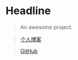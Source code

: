 # Headline

> An awesome project.

> [个人博客](https://blog.csdn.net/m0_37965018)

> [GitHub](https://github.com/Corefo/“github”)